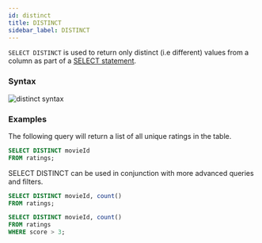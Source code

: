 ```yaml
---
id: distinct
title: DISTINCT
sidebar_label: DISTINCT
---
```


`SELECT DISTINCT` is used to return only distinct (i.e different) values from a
column as part of a [SELECT statement](sqlSELECT.md).

### Syntax

![distinct syntax](/img/doc/diagrams/distinct.svg)

### Examples

The following query will return a list of all unique ratings in the table.

```sql title="Simple query"
SELECT DISTINCT movieId
FROM ratings;
```

SELECT DISTINCT can be used in conjunction with more advanced queries and
filters.

```sql title="With aggregate"
SELECT DISTINCT movieId, count()
FROM ratings;
```

```sql title="With filter"
SELECT DISTINCT movieId, count()
FROM ratings
WHERE score > 3;
```
